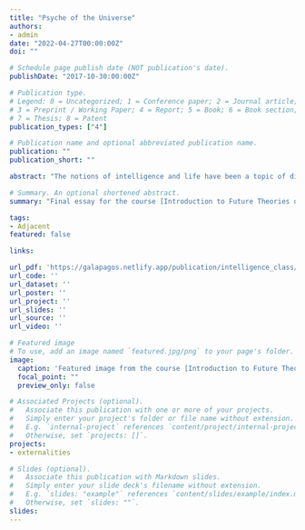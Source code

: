```yaml
---
title: "Psyche of the Universe"
authors:
- admin
date: "2022-04-27T00:00:00Z"
doi: ""

# Schedule page publish date (NOT publication's date).
publishDate: "2017-10-30:00:00Z"

# Publication type.
# Legend: 0 = Uncategorized; 1 = Conference paper; 2 = Journal article;
# 3 = Preprint / Working Paper; 4 = Report; 5 = Book; 6 = Book section;
# 7 = Thesis; 8 = Patent
publication_types: ["4"]

# Publication name and optional abbreviated publication name.
publication: ""
publication_short: ""

abstract: "The notions of intelligence and life have been a topic of discussion since the beginning of humanity. Despite the progress made, to this day both concepts remain very much ill-defined, therefore one may think that it is a mistake to try and define intelligence in terms of life. The point of this essay is to argue otherwise, and by considering one key element that I think life exemplifies, I’ll attempt to convince you that life and intelligence share a common structure. Some of the traits of life that can be used to study intelligence include evolutionary transitions, adaptive fitness landscapes, speciation, life/death, and evolutionary novelty. In this essay, I will only consider one of these traits and focus on the idea of intelligence as a tool to generate evolutionary novelty."

# Summary. An optional shortened abstract.
summary: "Final essay for the course [Introduction to Future Theories of Intelligence](https://thenewcentre.org/seminars/introduction-future-theories-intelligence/)"

tags:
- Adjacent
featured: false

links:

url_pdf: 'https://galapagos.netlify.app/publication/intelligence_class/Intelligence_as_Life_keith_patarroyo.pdf'
url_code: '' 
url_dataset: ''
url_poster: ''
url_project: ''
url_slides: ''
url_source: ''
url_video: ''

# Featured image
# To use, add an image named `featured.jpg/png` to your page's folder. 
image:
  caption: 'Featured image from the course [Introduction to Future Theories of Intelligence](https://thenewcentre.org/seminars/introduction-future-theories-intelligence/)'
  focal_point: ""
  preview_only: false

# Associated Projects (optional).
#   Associate this publication with one or more of your projects.
#   Simply enter your project's folder or file name without extension.
#   E.g. `internal-project` references `content/project/internal-project/index.md`.
#   Otherwise, set `projects: []`.
projects:
- externalities

# Slides (optional).
#   Associate this publication with Markdown slides.
#   Simply enter your slide deck's filename without extension.
#   E.g. `slides: "example"` references `content/slides/example/index.md`.
#   Otherwise, set `slides: ""`.
slides:
---
```

